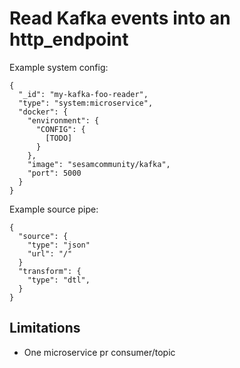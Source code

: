 # Read Kafka events into an http_endpoint

Example system config:
```
{
  "_id": "my-kafka-foo-reader",
  "type": "system:microservice",
  "docker": {
    "environment": {
      "CONFIG": {
        [TODO]
      }
    },
    "image": "sesamcommunity/kafka",
    "port": 5000
  }
}
```

Example source pipe:
```
{
  "source": {
    "type": "json"
    "url": "/"
  }
  "transform": {
    "type": "dtl",
  }
}
```

## Limitations

* One microservice pr consumer/topic